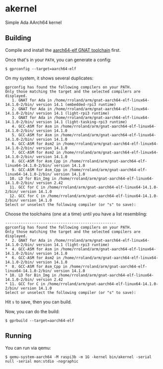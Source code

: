 # akernel

Simple Ada AArch64 kernel

## Building

Compile and install the [aarch64-elf GNAT toolchain](https://github.com/robdaemon/GNAT-FSF-builds) first.

Once that's in your `PATH`, you can generate a config:

```console
$ gprconfig --target=aarch64-elf
```

On my system, it shows several duplicates:

```console
gprconfig has found the following compilers on your PATH.
Only those matching the target and the selected compilers are displayed.
   1. GNAT for Ada in /home/rroland/arm/gnat-aarch64-elf-linux64-14.1.0-2/bin/ version 14.1 (embedded-rpi3 runtime)
   2. GNAT for Ada in /home/rroland/arm/gnat-aarch64-elf-linux64-14.1.0-2/bin/ version 14.1 (light-rpi3 runtime)
   3. GNAT for Ada in /home/rroland/arm/gnat-aarch64-elf-linux64-14.1.0-2/bin/ version 14.1 (light-tasking-rpi3 runtime)
   4. GCC-ASM for Asm in /home/rroland/arm/gnat-aarch64-elf-linux64-14.1.0-2/bin/ version 14.1.0
   5. GCC-ASM for Asm in /home/rroland/arm/gnat-aarch64-elf-linux64-14.1.0-2/bin/ version 14.1.0
   6. GCC-ASM for Asm2 in /home/rroland/arm/gnat-aarch64-elf-linux64-14.1.0-2/bin/ version 14.1.0
   7. GCC-ASM for Asm2 in /home/rroland/arm/gnat-aarch64-elf-linux64-14.1.0-2/bin/ version 14.1.0
   8. GCC-ASM for Asm_Cpp in /home/rroland/arm/gnat-aarch64-elf-linux64-14.1.0-2/bin/ version 14.1.0
   9. GCC-ASM for Asm_Cpp in /home/rroland/arm/gnat-aarch64-elf-linux64-14.1.0-2/bin/ version 14.1.0
  10. LD for Bin_Img in /home/rroland/arm/gnat-aarch64-elf-linux64-14.1.0-2/bin/ version 2.42
  11. GCC for C in /home/rroland/arm/gnat-aarch64-elf-linux64-14.1.0-2/bin/ version 14.1.0
  12. GCC for C in /home/rroland/arm/gnat-aarch64-elf-linux64-14.1.0-2/bin/ version 14.1.0
Select or unselect the following compiler (or "s" to save):
```

Choose the toolchains (one at a time) until you have a list resembling:

```console
--------------------------------------------------
gprconfig has found the following compilers on your PATH.
Only those matching the target and the selected compilers are displayed.
*  2. GNAT for Ada in /home/rroland/arm/gnat-aarch64-elf-linux64-14.1.0-2/bin/ version 14.1 (light-rpi3 runtime)
*  4. GCC-ASM for Asm in /home/rroland/arm/gnat-aarch64-elf-linux64-14.1.0-2/bin/ version 14.1.0
*  6. GCC-ASM for Asm2 in /home/rroland/arm/gnat-aarch64-elf-linux64-14.1.0-2/bin/ version 14.1.0
*  8. GCC-ASM for Asm_Cpp in /home/rroland/arm/gnat-aarch64-elf-linux64-14.1.0-2/bin/ version 14.1.0
* 10. LD for Bin_Img in /home/rroland/arm/gnat-aarch64-elf-linux64-14.1.0-2/bin/ version 2.42
* 11. GCC for C in /home/rroland/arm/gnat-aarch64-elf-linux64-14.1.0-2/bin/ version 14.1.0
Select or unselect the following compiler (or "s" to save):
```

Hit `s` to save, then you can build.

Now, you can do the build:

```console
$ gprbuild --target=aarch64-elf
```

## Running

You can run via qemu:

```console
$ qemu-system-aarch64 -M raspi3b -m 1G -kernel bin/akernel -serial null -serial mon:stdio -nographic
```

